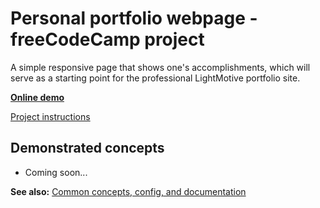 # Personal portfolio webpage - freeCodeCamp project

A simple responsive page that shows one's accomplishments, which will serve as a starting point for the professional LightMotive portfolio site.

**[Online demo](https://lightmotive.pro/fcc-personal-portfolio-page/)**

[Project instructions](https://www.freecodecamp.org/learn/responsive-web-design/responsive-web-design-projects/build-a-personal-portfolio-webpage)

## Demonstrated concepts

- Coming soon...

**See also:** [Common concepts, config, and documentation](https://github.com/alight1/template-webpack-with-s3-hosting#common)
